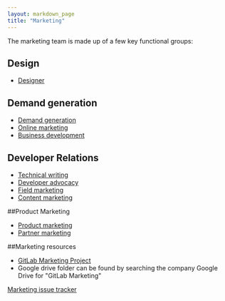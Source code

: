 ```yaml
---
layout: markdown_page
title: "Marketing"
---
```


The marketing team is made up of a few key functional groups:

## Design

- [Designer](/jobs/designer/)

## Demand generation

- [Demand generation](/handbook/marketing/demand-generation)
- [Online marketing](/handbook/marketing/online-marketing/)
- [Business development](/jobs/business-development-representative/)

## Developer Relations

- [Technical writing](/jobs/technical-writer/)
- [Developer advocacy](/handbook/marketing/developer-relations/developer-advocacy/)
- [Field marketing](/handbook/marketing/developer-relations/field-marketing/)
- [Content marketing](/handbook/marketing/developer-relations/content-marketing/)

##Product Marketing

- [Product marketing](/handbook/marketing/product-marketing/)
- [Partner marketing](/handbook/marketing/product-marketing/#partnermarketing/)

##Marketing resources

- [GitLab Marketing Project](https://gitlab.com/gitlab-com/marketing)
- Google drive folder can be found by searching the company Google Drive for
  "GitLab Marketing"

[Marketing issue tracker](https://gitlab.com/gitlab-com/marketing/issues)